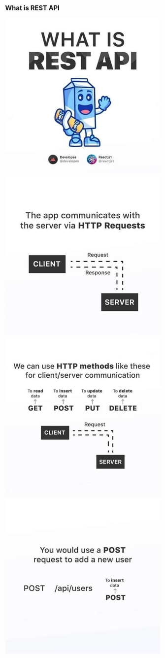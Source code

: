 ## What is REST API

![REST API](./WHAT_IS_API/what_is_rest_api.jpg)

![HTTP Requests](./WHAT_IS_API/api_1.jpg)

![HTTP Methods](./WHAT_IS_API/api_2.jpg)

![Request POST add new User](./WHAT_IS_API/api_3.jpg)
